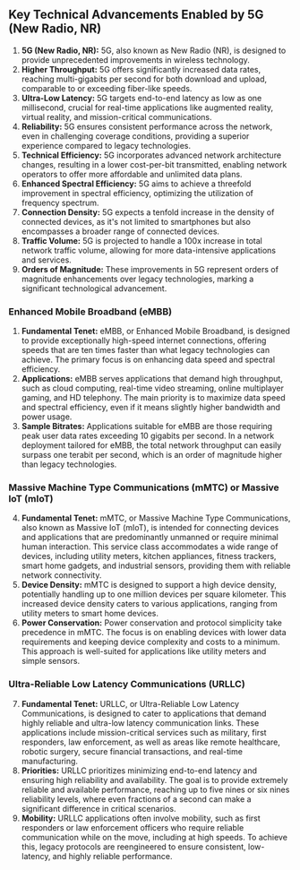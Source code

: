## Key Technical Advancements Enabled by 5G (New Radio, NR)
1. **5G (New Radio, NR):** 5G, also known as New Radio (NR), is designed to provide unprecedented improvements in wireless technology.
2. **Higher Throughput:** 5G offers significantly increased data rates, reaching multi-gigabits per second for both download and upload, comparable to or exceeding fiber-like speeds.
3. **Ultra-Low Latency:** 5G targets end-to-end latency as low as one millisecond, crucial for real-time applications like augmented reality, virtual reality, and mission-critical communications.
4. **Reliability:** 5G ensures consistent performance across the network, even in challenging coverage conditions, providing a superior experience compared to legacy technologies.
5. **Technical Efficiency:** 5G incorporates advanced network architecture changes, resulting in a lower cost-per-bit transmitted, enabling network operators to offer more affordable and unlimited data plans.
6. **Enhanced Spectral Efficiency:** 5G aims to achieve a threefold improvement in spectral efficiency, optimizing the utilization of frequency spectrum.
7. **Connection Density:** 5G expects a tenfold increase in the density of connected devices, as it's not limited to smartphones but also encompasses a broader range of connected devices.
8. **Traffic Volume:** 5G is projected to handle a 100x increase in total network traffic volume, allowing for more data-intensive applications and services.
9. **Orders of Magnitude:** These improvements in 5G represent orders of magnitude enhancements over legacy technologies, marking a significant technological advancement.
### **Enhanced Mobile Broadband (eMBB)**
1. **Fundamental Tenet:** eMBB, or Enhanced Mobile Broadband, is designed to provide exceptionally high-speed internet connections, offering speeds that are ten times faster than what legacy technologies can achieve. The primary focus is on enhancing data speed and spectral efficiency.
2. **Applications:** eMBB serves applications that demand high throughput, such as cloud computing, real-time video streaming, online multiplayer gaming, and HD telephony. The main priority is to maximize data speed and spectral efficiency, even if it means slightly higher bandwidth and power usage.
3. **Sample Bitrates:** Applications suitable for eMBB are those requiring peak user data rates exceeding 10 gigabits per second. In a network deployment tailored for eMBB, the total network throughput can easily surpass one terabit per second, which is an order of magnitude higher than legacy technologies.

### **Massive Machine Type Communications (mMTC) or Massive IoT (mIoT)**
4. **Fundamental Tenet:** mMTC, or Massive Machine Type Communications, also known as Massive IoT (mIoT), is intended for connecting devices and applications that are predominantly unmanned or require minimal human interaction. This service class accommodates a wide range of devices, including utility meters, kitchen appliances, fitness trackers, smart home gadgets, and industrial sensors, providing them with reliable network connectivity.
5. **Device Density:** mMTC is designed to support a high device density, potentially handling up to one million devices per square kilometer. This increased device density caters to various applications, ranging from utility meters to smart home devices. 
6. **Power Conservation:** Power conservation and protocol simplicity take precedence in mMTC. The focus is on enabling devices with lower data requirements and keeping device complexity and costs to a minimum. This approach is well-suited for applications like utility meters and simple sensors.

### **Ultra-Reliable Low Latency Communications (URLLC)**
7. **Fundamental Tenet:** URLLC, or Ultra-Reliable Low Latency Communications, is designed to cater to applications that demand highly reliable and ultra-low latency communication links. These applications include mission-critical services such as military, first responders, law enforcement, as well as areas like remote healthcare, robotic surgery, secure financial transactions, and real-time manufacturing.
8. **Priorities:** URLLC prioritizes minimizing end-to-end latency and ensuring high reliability and availability. The goal is to provide extremely reliable and available performance, reaching up to five nines or six nines reliability levels, where even fractions of a second can make a significant difference in critical scenarios.
9. **Mobility:** URLLC applications often involve mobility, such as first responders or law enforcement officers who require reliable communication while on the move, including at high speeds. To achieve this, legacy protocols are reengineered to ensure consistent, low-latency, and highly reliable performance.
